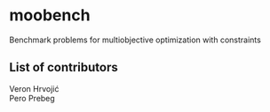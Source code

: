 # moobench
Benchmark problems for multiobjective optimization with constraints

## List of contributors
Veron Hrvojić  
Pero Prebeg

